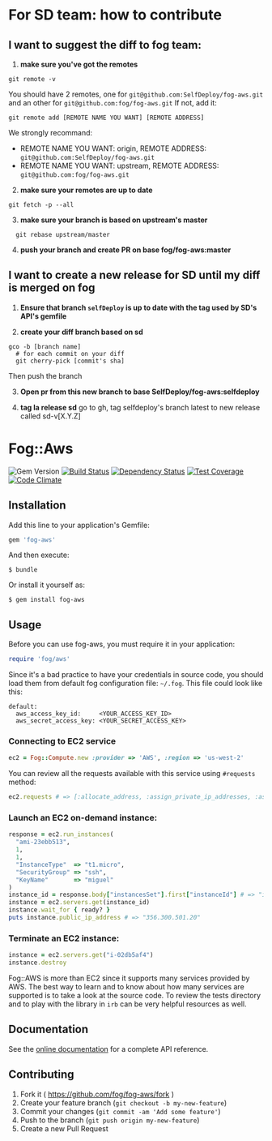 # For SD team: how to contribute

## I want to suggest the diff to fog team:

1. **make sure you've got the remotes**
  ```
  git remote -v
  ```
  You should have 2 remotes, one for `git@github.com:SelfDeploy/fog-aws.git` and an other for `git@github.com:fog/fog-aws.git`
  If not, add it:
  ```
  git remote add [REMOTE NAME YOU WANT] [REMOTE ADDRESS]
  ```
  We strongly recommand:
* REMOTE NAME YOU WANT: origin, REMOTE ADDRESS: `git@github.com:SelfDeploy/fog-aws.git`
* REMOTE NAME YOU WANT: upstream, REMOTE ADDRESS: `git@github.com:fog/fog-aws.git`

2. **make sure your remotes are up to date**
  ```
  git fetch -p --all
  ```

3. **make sure your branch is based on upstream's master**
  ```
	git rebase upstream/master
  ```

4. **push your branch and create PR on base fog/fog-aws:master**

## I want to create a new release for SD until my diff is merged on fog

1. **Ensure that branch `selfDeploy` is up to date with the tag used by SD's API's gemfile**

2. **create your diff branch based on sd**
  ```
  gco -b [branch name]
	# for each commit on your diff
	git cherry-pick [commit's sha]
  ```
  Then push the branch

3. **Open pr from this new branch to base SelfDeploy/fog-aws:selfdeploy**

4. **tag la release sd**
	go to gh, tag selfdeploy's branch latest to new release called sd-v[X.Y.Z]


# Fog::Aws

![Gem Version](https://badge.fury.io/rb/fog-aws.svg)
[![Build Status](https://travis-ci.org/fog/fog-aws.svg?branch=master)](https://travis-ci.org/fog/fog-aws)
[![Dependency Status](https://gemnasium.com/fog/fog-aws.svg)](https://gemnasium.com/fog/fog-aws)
[![Test Coverage](https://codeclimate.com/github/fog/fog-aws/badges/coverage.svg)](https://codeclimate.com/github/fog/fog-aws)
[![Code Climate](https://codeclimate.com/github/fog/fog-aws.svg)](https://codeclimate.com/github/fog/fog-aws)


## Installation

Add this line to your application's Gemfile:

```ruby
gem 'fog-aws'
```

And then execute:

    $ bundle

Or install it yourself as:

    $ gem install fog-aws

## Usage

Before you can use fog-aws, you must require it in your application:

```ruby
require 'fog/aws'
```

Since it's a bad practice to have your credentials in source code, you should load them from default fog configuration file: ```~/.fog```. This file could look like this:

```
default:
  aws_access_key_id:     <YOUR_ACCESS_KEY_ID>
  aws_secret_access_key: <YOUR_SECRET_ACCESS_KEY>
```

### Connecting to EC2 service
```ruby
ec2 = Fog::Compute.new :provider => 'AWS', :region => 'us-west-2'
```

You can review all the requests available with this service using ```#requests``` method:

```ruby
ec2.requests # => [:allocate_address, :assign_private_ip_addresses, :associate_address, ...]
```

### Launch an EC2 on-demand instance:

```ruby
response = ec2.run_instances(
  "ami-23ebb513",
  1,
  1,
  "InstanceType"  => "t1.micro",
  "SecurityGroup" => "ssh",
  "KeyName"       => "miguel"
)
instance_id = response.body["instancesSet"].first["instanceId"] # => "i-02db5af4"
instance = ec2.servers.get(instance_id)
instance.wait_for { ready? }
puts instance.public_ip_address # => "356.300.501.20"
```

### Terminate an EC2 instance:

```ruby
instance = ec2.servers.get("i-02db5af4")
instance.destroy
```

Fog::AWS is more than EC2 since it supports many services provided by AWS. The best way to learn and to know about how many services are supported is to take a look at the source code. To review the tests directory and to play with the library in ```irb``` can be very helpful resources as well.

## Documentation

See the [online documentation](http://www.rubydoc.info/github/fog/fog-aws) for a complete API reference.

## Contributing

1. Fork it ( https://github.com/fog/fog-aws/fork )
2. Create your feature branch (`git checkout -b my-new-feature`)
3. Commit your changes (`git commit -am 'Add some feature'`)
4. Push to the branch (`git push origin my-new-feature`)
5. Create a new Pull Request
